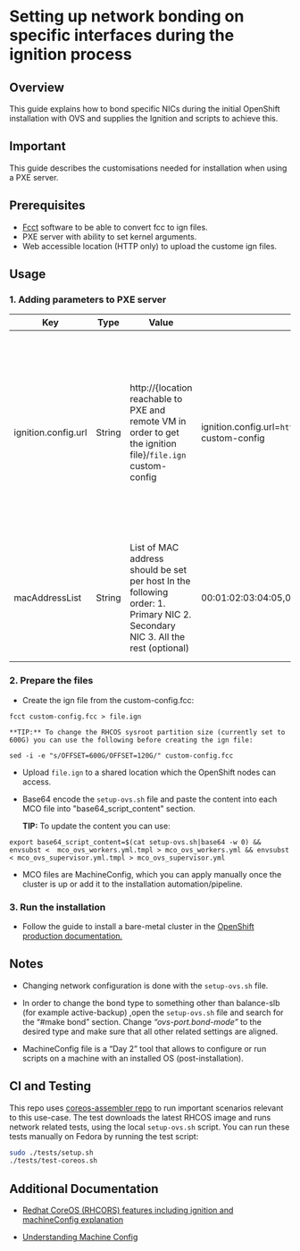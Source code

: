 # Setting up network bonding on specific interfaces during the ignition process

## Overview 
This guide explains how to bond specific NICs during the initial OpenShift installation with OVS and supplies the Ignition and scripts to achieve this.

## Important
This guide describes the customisations needed for installation when using a PXE server.

## Prerequisites
- [Fcct](https://github.com/coreos/butane) software to be able to convert fcc to ign files.
- PXE server with ability to set kernel arguments.
- Web accessible location (HTTP only) to upload the custome ign files.

## Usage  

### 1. Adding parameters to PXE server
Key   |  Type | Value | Exmaple |Discription
---   | --- | --- | --- | --- |
ignition.config.url  | String | http://{location reachable to PXE and remote VM in order to get the ignition file}/```file.ign``` custom-config | ignition.config.url=```http://my.web.server.redhat.com/file.ign``` custom-config | This parameter is used to allow the server to load an extra ignition file which captures the MAC addresses and saves them into a file for later use in  machine config.
macAddressList | String | List of MAC address should be set per host In the following order:  1. Primary NIC  2. Secondary NIC  3. All the rest (optional)| 00:01:02:03:04:05,06:07:08:09:10:11 ... | This will be the list of MAC addresses which exist on the host and will be grabbed by the ignition file.


### 2. Prepare the files
- Create the ign file from the custom-config.fcc: 
```
fcct custom-config.fcc > file.ign
```
    **TIP:** To change the RHCOS sysroot partition size (currently set to 600G) you can use the following before creating the ign file:

```
sed -i -e "s/OFFSET=600G/OFFSET=120G/" custom-config.fcc
```

  - Upload `file.ign` to a shared location which the OpenShift nodes can access.

- Base64 encode the `setup-ovs.sh` file and paste the content into each MCO file into "base64_script_content" section. 

    **TIP:** To update the content you can use:

```
export base64_script_content=$(cat setup-ovs.sh|base64 -w 0) && envsubst <  mco_ovs_workers.yml.tmpl > mco_ovs_workers.yml && envsubst < mco_ovs_supervisor.yml.tmpl > mco_ovs_supervisor.yml
```

- MCO files are MachineConfig, which you can apply manually once the cluster is up or add it to the installation automation/pipeline.

### 3. Run the installation
- Follow the guide to install a bare-metal cluster in the [OpenShift production documentation.
](https://access.redhat.com/documentation/en-us/openshift_container_platform/4.7/html/installing/installing-on-bare-metal)

## Notes
- Changing network configuration is done with the `setup-ovs.sh` file. 

- In order to change the bond type to something other than balance-slb (for example active-backup) ,open the  `setup-ovs.sh` file and search for the “#make bond” section. 
Change *“ovs-port.bond-mode”* to the desired type and make sure that all other related settings are aligned. 

- MachineConfig file is a “Day 2” tool that allows to configure or run scripts on a machine with an installed OS (post-installation).

## CI and Testing
This repo uses [coreos-assembler repo](https://github.com/coreos/coreos-assembler) to run important scenarios relevant to this use-case.
The test downloads the latest RHCOS image and runs network related tests, using the local `setup-ovs.sh` script.
You can run these tests manually on Fedora by running the test script:
```bash
sudo ./tests/setup.sh
./tests/test-coreos.sh
```

## Additional Documentation 
 - [Redhat CoreOS (RHCORS) features including ignition and machineConfig explanation](https://access.redhat.com/documentation/en-us/openshift_container_platform/4.7/html/architecture/architecture-rhcos)

- [Understanding Machine Config](https://access.redhat.com/documentation/en-us/openshift_container_platform/4.7/html/post-installation_configuration/post-install-machine-configuration-tasks)

 
